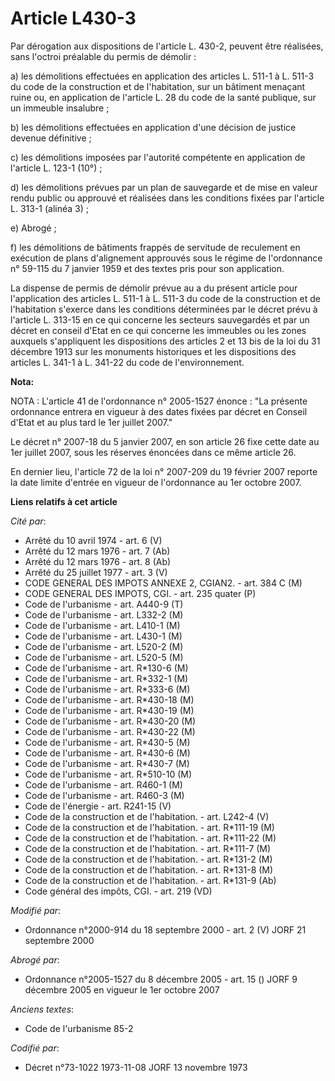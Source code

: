 # Article L430-3

Par dérogation aux dispositions de l'article L. 430-2, peuvent être réalisées, sans l'octroi préalable du permis de démolir :

a) les démolitions effectuées en application des articles L. 511-1 à L. 511-3 du code de la construction et de l'habitation,
sur un bâtiment menaçant ruine ou, en application de l'article L. 28 du code de la santé publique, sur un immeuble
insalubre ;

b) les démolitions effectuées en application d'une décision de justice devenue définitive ;

c) les démolitions imposées par l'autorité compétente en application de l'article L. 123-1 (10°) ;

d) les démolitions prévues par un plan de sauvegarde et de mise en valeur rendu public ou approuvé et réalisées dans les
conditions fixées par l'article L. 313-1 (alinéa 3) ;

e) Abrogé ;

f) les démolitions de bâtiments frappés de servitude de reculement en exécution de plans d'alignement approuvés sous le
régime de l'ordonnance n° 59-115 du 7 janvier 1959 et des textes pris pour son application. 

La dispense de permis de démolir prévue au a du présent article pour l'application des articles L. 511-1 à L. 511-3 du code
de la construction et de l'habitation s'exerce dans les conditions déterminées par le décret prévu à l'article L. 313-15 en
ce qui concerne les secteurs sauvegardés et par un décret en conseil d'Etat en ce qui concerne les immeubles ou les zones
auxquels s'appliquent les dispositions des articles 2 et 13 bis de la loi du 31 décembre 1913 sur les monuments historiques
et les dispositions des articles L. 341-1 à L. 341-22 du code de l'environnement.

**Nota:**

NOTA : L'article 41 de l'ordonnance n° 2005-1527 énonce : "La présente ordonnance entrera en vigueur à des dates fixées par
décret en Conseil d'Etat et au plus tard le 1er juillet 2007."

Le décret n° 2007-18 du 5 janvier 2007, en son article 26 fixe cette date au 1er juillet 2007, sous les réserves énoncées
dans ce même article 26.

En dernier lieu, l'article 72 de la loi n° 2007-209 du 19 février 2007 reporte la date limite d'entrée en vigueur de
l'ordonnance au 1er octobre 2007.

**Liens relatifs à cet article**

_Cité par_:

  - Arrêté du 10 avril 1974 - art. 6 (V)
  - Arrêté du 12 mars 1976 - art. 7 (Ab)
  - Arrêté du 12 mars 1976 - art. 8 (Ab)
  - Arrêté du 25 juillet 1977 - art. 3 (V)
  - CODE GENERAL DES IMPOTS ANNEXE 2, CGIAN2. - art. 384 C (M)
  - CODE GENERAL DES IMPOTS, CGI. - art. 235 quater (P)
  - Code de l'urbanisme - art. A440-9 (T)
  - Code de l'urbanisme - art. L332-2 (M)
  - Code de l'urbanisme - art. L410-1 (M)
  - Code de l'urbanisme - art. L430-1 (M)
  - Code de l'urbanisme - art. L520-2 (M)
  - Code de l'urbanisme - art. L520-5 (M)
  - Code de l'urbanisme - art. R*130-6 (M)
  - Code de l'urbanisme - art. R*332-1 (M)
  - Code de l'urbanisme - art. R*333-6 (M)
  - Code de l'urbanisme - art. R*430-18 (M)
  - Code de l'urbanisme - art. R*430-19 (M)
  - Code de l'urbanisme - art. R*430-20 (M)
  - Code de l'urbanisme - art. R*430-22 (M)
  - Code de l'urbanisme - art. R*430-5 (M)
  - Code de l'urbanisme - art. R*430-6 (M)
  - Code de l'urbanisme - art. R*430-7 (M)
  - Code de l'urbanisme - art. R*510-10 (M)
  - Code de l'urbanisme - art. R460-1 (M)
  - Code de l'urbanisme - art. R460-3 (M)
  - Code de l'énergie - art. R241-15 (V)
  - Code de la construction et de l'habitation. - art. L242-4 (V)
  - Code de la construction et de l'habitation. - art. R*111-19 (M)
  - Code de la construction et de l'habitation. - art. R*111-22 (M)
  - Code de la construction et de l'habitation. - art. R*111-7 (M)
  - Code de la construction et de l'habitation. - art. R*131-2 (M)
  - Code de la construction et de l'habitation. - art. R*131-8 (M)
  - Code de la construction et de l'habitation. - art. R*131-9 (Ab)
  - Code général des impôts, CGI. - art. 219 (VD)

_Modifié par_:

  - Ordonnance n°2000-914 du 18 septembre 2000 - art. 2 (V) JORF 21 septembre 2000

_Abrogé par_:

  - Ordonnance n°2005-1527 du 8 décembre 2005 - art. 15 () JORF 9 décembre 2005 en vigueur le 1er octobre 2007

_Anciens textes_:

  - Code de l'urbanisme 85-2

_Codifié par_:

  - Décret n°73-1022 1973-11-08 JORF 13 novembre 1973
